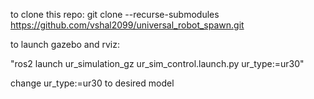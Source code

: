 to clone this repo:
git clone --recurse-submodules https://github.com/vshal2099/universal_robot_spawn.git


to launch gazebo and rviz:

"ros2 launch ur_simulation_gz ur_sim_control.launch.py ur_type:=ur30"

change ur_type:=ur30 to desired model
